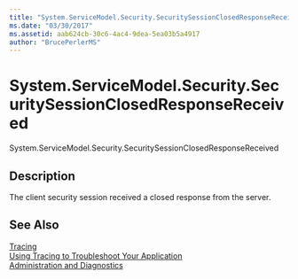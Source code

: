 ```yaml
---
title: "System.ServiceModel.Security.SecuritySessionClosedResponseReceived"
ms.date: "03/30/2017"
ms.assetid: aab624cb-30c6-4ac4-9dea-5ea03b5a4917
author: "BrucePerlerMS"
---
```

# System.ServiceModel.Security.SecuritySessionClosedResponseReceived
System.ServiceModel.Security.SecuritySessionClosedResponseReceived  
  
## Description  
 The client security session received a closed response from the server.  
  
## See Also  
 [Tracing](../../../../../docs/framework/wcf/diagnostics/tracing/index.md)  
 [Using Tracing to Troubleshoot Your Application](../../../../../docs/framework/wcf/diagnostics/tracing/using-tracing-to-troubleshoot-your-application.md)  
 [Administration and Diagnostics](../../../../../docs/framework/wcf/diagnostics/index.md)
